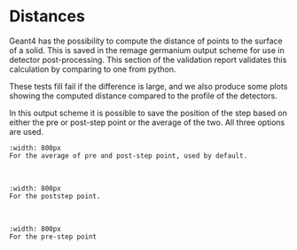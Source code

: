 # Distances

Geant4 has the possibility to compute the distance of points to the surface of a solid. This is saved in the remage germanium
output scheme for use in detector post-processing.
This section of the validation report validates this calculation by comparing to one from python.

These tests fill fail if the difference is large, and we also produce some plots showing the computed distance
compared to the profile of the detectors.

In this output scheme it is possible to save the position of the step based on either the pre or post-step point
or the average of the two. All three options are used.

```{figure} ./_img/distances/distance-ge-average.output.png
:width: 800px
For the average of pre and post-step point, used by default.
```

&nbsp;

```{figure} ./_img/distances/distance-ge-poststep.output.png
:width: 800px
For the poststep point.
```

&nbsp;

```{figure} ./_img/distances/distance-ge-prestep.output.png
:width: 800px
For the pre-step point
```
